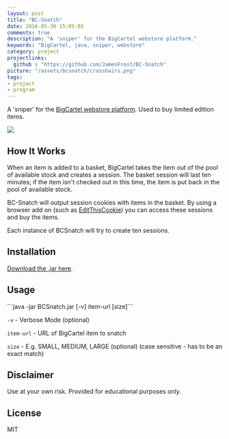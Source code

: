 ```yaml
---
layout: post
title: "BC-Snatch"
date: 2016-05-30 15:05:03
comments: true
description: "A 'sniper' for the BigCartel webstore platform."
keywords: "BigCartel, java, sniper, webstore"
category: project
projectlinks: 
  github : "https://github.com/JamesFrost/BC-Snatch"
picture: "/assets/bcsnatch/crosshairs.png"
tags:
- project
- program
---
```


A 'sniper' for the <a href="https://www.bigcartel.com/">BigCartel webstore platform</a>. Used to buy limited edition items.

<img src="{{ page.picture | prepend: site.url}}" class="img-center">

<h2>How It Works</h2>
When an item is added to a basket, BigCartel takes the item out of the pool of available stock and creates a session. The basket session will last ten minutes; if the item isn't checked out in this time, the item is put back in the pool of available stock.

BC-Snatch will output session cookies with items in the basket. By using a browser add on (such as <a href="http://www.editthiscookie.com/">EditThisCookie</a>) you can access these sessions and buy the items.

Each instance of BCSnatch will try to create ten sessions.

<h2>Installation</h2>
<a href="https://github.com/JamesFrost/BC-Snatch/releases/download/v1.0.1/BCSnatch.jar">Download the .jar here</a>.

<h2>Usage</h2>
```java -jar BCSnatch.jar [-v] item-url [size]```

`-v` - 
    Verbose Mode (optional)

`item-url` - 
  URL of BigCartel item to snatch

`size` - 
    E.g. SMALL, MEDIUM, LARGE (optional) (case sensitive - has to be an exact match)

<h2>Disclaimer</h2>
Use at your own risk. Provided for educational purposes only.

<h2>License</h2>
MIT
